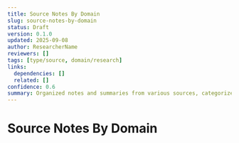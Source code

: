 ```yaml
---
title: Source Notes By Domain
slug: source-notes-by-domain
status: Draft
version: 0.1.0
updated: 2025-09-08
author: ResearcherName
reviewers: []
tags: [type/source, domain/research]
links:
  dependencies: []
  related: []
confidence: 0.6
summary: Organized notes and summaries from various sources, categorized by domain.
---
```


# Source Notes By Domain

